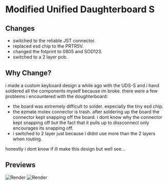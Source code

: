 # Modified Unified Daughterboard S 


## Changes 

- switched to the reliable JST connector.
- replaced esd chip to the PRTR5V.
- changed the fotprint to 0805 and SOD123.
- switched to a 2 layer pcb.


## Why Change?

i made a custom keyboard design a while ago with the UDS-S and i hand soldered all the components myself because im broke. 
there were a few problems i encountered with the doughterboard:
- the board was extremely difficult to solder. expecially the tiny esd chip.
- the ezmate molex connector is trash. after soldering up the board the connector kept snapping off the board.
i dont know why the connector kept snapping off but the fact that it pulls up to dissconnect only encourages its snapping off.
- i switched to 2 layer just because i didnt use more than the 2 layers when routing.


honestly i dont know if ill make this design but well see...

## Previews
![Render](https://github.com/Unified-Daughterboard/UDB-S_JST/raw/main/assets/front.jpg)
![Render](https://github.com/Unified-Daughterboard/UDB-S-JST/raw/main/assets/rear.jpg)
